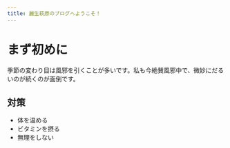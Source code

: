 ```yaml
---
title: 麗生萩原のブログへようこそ！
---
```


# まず初めに
季節の変わり目は風邪を引くことが多いです。私も今絶賛風邪中で、微妙にだるいのが続くのが面倒です。
## 対策
- 体を温める
- ビタミンを摂る
- 無理をしない
